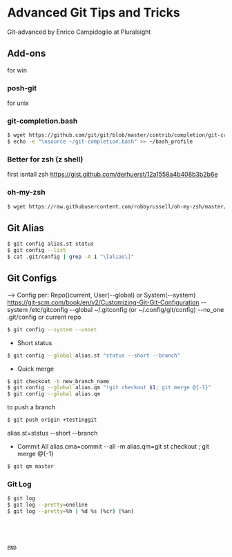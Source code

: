 # Advanced Git Tips and Tricks
Git-advanced by Enrico Campidoglio at Pluralsight

## Add-ons

for win
### posh-git
for unix
### git-completion.bash
```bash
$ wget https://github.com/git/git/blob/master/contrib/completion/git-completion.bash --quiet --show-progress -O ~/git-completion.bash
$ echo -e "\nsource ~/git-completion.bash" >> ~/bash_profile
```

### Better for zsh (z shell)
first isntall zsh
https://gist.github.com/derhuerst/12a1558a4b408b3b2b6e

### oh-my-zsh
```bash
$ wget https://raw.githubusercontent.com/robbyrussell/oh-my-zsh/master/tools/install.sh --quiet --show-progress -O ~/install.sh
```

## Git Alias
```bash
$ git config alias.st status
$ git config --list
$ cat .git/config | grep -A 1 "\[alias\]"
```

## Git Configs
--> Config per: Repo()current, User(--global) or System(--system)
https://git-scm.com/book/en/v2/Customizing-Git-Git-Configuration
--system  /etc/gitconfig
--global  ~/.gitconfig (or ~/.config/git/config)
--no_one .git/config or current repo

```bash
$ git config --system --unset
```
* Short status
```bash
$ git config --global alias.st "status --short --branch"
```

* Quick merge
```bash
$ git checkout -b new_branch_name
$ git config --global alias.qm "!git checkout $1; git merge @{-1}"
$ git config --global alias.qm
```

to push a branch
```bash
$ git push origin +testinggit
```
alias.st=status --short --branch

* Commit All
alias.cma=commit --all -m
alias.qm=git st checkout ; git merge @{-1}
```bash
$ git qm master
```

### Git Log
```bash
$ git log
$ git log --pretty=oneline
$ git log --pretty=%h | %d %s (%cr) [%an]





END